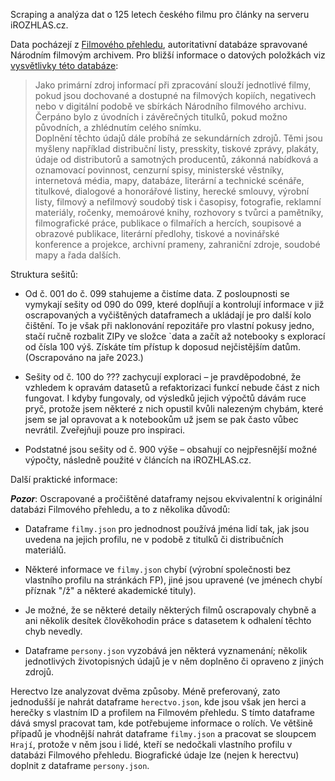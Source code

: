 Scraping a analýza dat o 125 letech českého filmu pro články na serveru iROZHLAS.cz. 

Data pocházejí z [Filmového přehledu](https://filmovyprehled.cz/), autoritativní databáze spravované Národním filmovým archivem. Pro bližší informace o datových položkách viz [vysvětlivky této databáze](https://www.filmovyprehled.cz/cs/clanek/vysvetlivky-a-zkratky):

> Jako primární zdroj informací při zpracování slouží jednotlivé filmy, pokud jsou dochované a dostupné na filmových kopiích, negativech nebo v digitální podobě ve sbírkách Národního filmového archivu. Čerpáno bylo z úvodních i závěrečných titulků, pokud možno původních, a zhlédnutím celého snímku.  
Doplnění těchto údajů dále probíhá ze sekundárních zdrojů. Těmi jsou myšleny například distribuční listy, presskity, tiskové zprávy, plakáty, údaje od distributorů a samotných producentů, zákonná nabídková a oznamovací povinnost, cenzurní spisy, ministerské věstníky, internetová média, mapy, databáze, literární a technické scénáře, titulkové, dialogové a honorářové listiny, herecké smlouvy, výrobní listy, filmový a nefilmový soudobý tisk i časopisy, fotografie, reklamní materiály, ročenky, memoárové knihy, rozhovory s tvůrci a pamětníky, filmografické práce, publikace o filmařích a hercích, soupisové a obrazové publikace, literární předlohy, tiskové a novinářské konference a projekce, archivní prameny, zahraniční zdroje, soudobé mapy a řada dalších.

Struktura sešitů:

- Od č. 001 do č. 099 stahujeme a čistíme data. Z posloupnosti se vymykají sešity od 090 do 099, které doplňují a kontrolují informace v již oscrapovaných a vyčištěných dataframech a ukládají je pro další kolo čištění. To je však při naklonování repozitáře pro vlastní pokusy jedno, stačí ručně rozbalit ZIPy ve složce `data a začít až notebooky s explorací od čísla 100 výš. Získáte tím přístup k doposud nejčistějším datům. (Oscrapováno na jaře 2023.)

- Sešity od č. 100 do ??? zachycují exploraci – je pravděpodobné, že vzhledem k opravám datasetů a refaktorizaci funkcí nebude část z nich fungovat. I kdyby fungovaly, od výsledků jejich výpočtů dávám ruce pryč, protože jsem některé z nich opustil kvůli nalezeným chybám, které jsem se jal opravovat a k notebookům už jsem se pak často vůbec nevrátil. Zveřejňuji pouze pro inspiraci.

- Podstatné jsou sešity od č. 900 výše – obsahují co nejpřesnější možné výpočty, následně použité v článcích na iROZHLAS.cz.

Další praktické informace:

***Pozor***: Oscrapované a pročištěné dataframy nejsou ekvivalentní k originální databázi Filmového přehledu, a to z několika důvodů:

- Dataframe `filmy.json` pro jednodnost používá jména lidí tak, jak jsou uvedena na jejich profilu, ne v podobě z titulků či distribučních materiálů.

- Některé informace ve `filmy.json` chybí (výrobní společnosti bez vlastního profilu na stránkách FP), jiné jsou upravené (ve jménech chybí příznak "/ž" a některé akademické tituly).

- Je možné, že se některé detaily některých filmů oscrapovaly chybně a ani několik desítek člověkohodin práce s datasetem k odhalení těchto chyb nevedly.

- Dataframe `persony.json` vyzobává jen některá vyznamenání; několik jednotlivých životopisných údajů je v něm doplněno či opraveno z jiných zdrojů. 

Herectvo lze analyzovat dvěma způsoby. Méně preferovaný, zato jednodušší je nahrát dataframe `herectvo.json`, kde jsou však jen herci a herečky s vlastním ID a profilem na Filmovém přehledu. S tímto dataframe dává smysl pracovat tam, kde potřebujeme informace o rolích. Ve většině případů je vhodnější nahrát dataframe `filmy.json` a pracovat se sloupcem `Hrají`, protože v něm jsou i lidé, kteří se nedočkali vlastního profilu v databázi Filmového přehledu. Biografické údaje lze (nejen k herectvu) doplnit z dataframe `persony.json`.